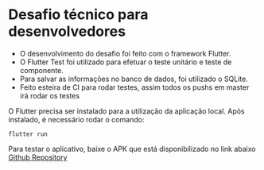 # Desafio técnico para desenvolvedores

  

 - O desenvolvimento do desafio foi feito com o framework Flutter.
 - O Flutter Test foi utilizado para efetuar o teste unitário e teste de componente. 
 - Para salvar as informações no banco de dados, foi utilizado o SQLite.
 - Feito esteira de CI para rodar testes, assim todos os pushs em master irá rodar os testes


O Flutter precisa ser instalado para a utilização da aplicação local. Após instalado, é necessário rodar o comando:

    flutter run


Para testar o aplicativo, baixe o APK que está disponibilizado no link abaixo
[Github Repository](https://github.com/RogerBrusamarello/Github-Repository/tree/master/aplicativo)
